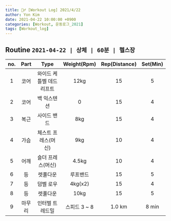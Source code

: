 ```yaml
---
title: 🏋️‍♂️ [Workout Log] 2021/4/22
author: Yon Kim
date: 2021-04-22 10:00:00 +0900
categories: [Workout, 운동로그_2021]
tags: [Workout_log]
---
```


## Routine `2021-04-22 | 상체 | 60분 | 헬스장` ##

|no.|Part|Type|Weight(Rpm)|Rep(Distance)|Set(Min)|
|:---:|:---:|:---:|:---:|:---:|:---:|
|1|코어|와이드 케틀벨 데드리프트|12kg|15|5|
|2|코어|백 익스텐션|0|15|4|
|3|복근|사이드 밴드|8kg|15|4|
|4|가슴|체스트 프레스(머신)|9kg|10|4|
|5|어깨|숄더 프레스(머신)|4.5kg|10|4|
|6|등|렛풀다운|루프밴드|15|5|
|7|등|덤벨 로우|4kg(x2)|15|4|
|8|등|렛풀다운|10kg|15|5|
|9|마무리|인터벌 트레드밀|스피드 3 ~ 8|1.0 km|8 min|

